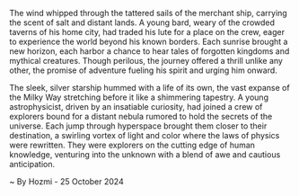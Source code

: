 
The wind whipped through the tattered sails of the merchant ship, carrying the scent of salt and distant lands.  A young bard, weary of the crowded taverns of his home city, had traded his lute for a place on the crew, eager to experience the world beyond his known borders. Each sunrise brought a new horizon, each harbor a chance to hear tales of forgotten kingdoms and mythical creatures.  Though perilous, the journey offered a thrill unlike any other, the promise of adventure fueling his spirit and urging him onward. 

The sleek, silver starship hummed with a life of its own, the vast expanse of the Milky Way stretching before it like a shimmering tapestry.  A young astrophysicist, driven by an insatiable curiosity, had joined a crew of explorers bound for a distant nebula rumored to hold the secrets of the universe.  Each jump through hyperspace brought them closer to their destination, a swirling vortex of light and color where the laws of physics were rewritten.  They were explorers on the cutting edge of human knowledge, venturing into the unknown with a blend of awe and cautious anticipation. 

~ By Hozmi - 25 October 2024
